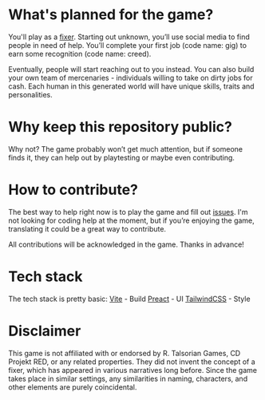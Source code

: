 # What's planned for the game?
You'll play as a [fixer](https://en.wikipedia.org/wiki/Fixer_(person)). Starting out unknown, you’ll use social media to find people in need of help. You’ll complete your first job (code name: gig) to earn some recognition (code name: creed).

Eventually, people will start reaching out to you instead. You can also build your own team of mercenaries - individuals willing to take on dirty jobs for cash. Each human in this generated world will have unique skills, traits and personalities.

# Why keep this repository public?
Why not? The game probably won’t get much attention, but if someone finds it, they can help out by playtesting or maybe even contributing.

# How to contribute?
The best way to help right now is to play the game and fill out [issues](https://github.com/Pazdikan/fixer/issues). I'm not looking for coding help at the moment, but if you’re enjoying the game, translating it could be a great way to contribute.

All contributions will be acknowledged in the game. Thanks in advance!

# Tech stack
The tech stack is pretty basic:
[Vite](https://vitejs.dev/) - Build
[Preact](https://preactjs.com/) - UI
[TailwindCSS](https://tailwindcss.com/) - Style

# Disclaimer
This game is not affiliated with or endorsed by R. Talsorian Games, CD Projekt RED, or any related properties. They did not invent the concept of a fixer, which has appeared in various narratives long before. Since the game takes place in similar settings, any similarities in naming, characters, and other elements are purely coincidental.